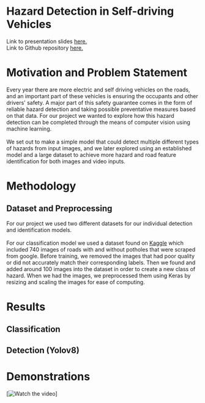 # Hazard Detection in Self-driving Vehicles
Link to presentation slides [here.](https://github.com/mattwyz/CS-766-Project/blob/main/Presentation_Slides.pdf)\
Link to Github repository [here.](https://github.com/mattwyz/CS-766-Project)

# Motivation and Problem Statement
Every year there are more electric and self driving vehicles on the roads, and an important part of these vehicles is ensuring the occupants and other drivers' safety.
A major part of this safety guarantee comes in the form of reliable hazard detection and taking possible preventative measures based on that data.
For our project we wanted to explore how this hazard detection can be completed through the means of computer vision using machine learning.\
\
We set out to make a simple model that could detect multiple different types of hazards from input images, and we later explored using an established model and a 
large dataset to achieve more hazard and road feature identification for both images and video inputs.
# Methodology
## Dataset and Preprocessing
For our project we used two different datasets for our individual detection and identification models.\
\
For our classification model we used a dataset found on [Kaggle](https://www.kaggle.com/datasets/virenbr11/pothole-and-plain-rode-images/data) which included 740
images of roads with and without potholes that were scraped from google. Before training, we removed the images that had poor quality or did not accurately match their corresponding labels.
Then we found and added around 100 images into the dataset in order to create a new class of hazard. When we had the images, we preprocessed them using Keras by resizing and scaling the images for ease of computing.

# Results
## Classification 

## Detection (Yolov8)


# Demonstrations

[![Watch the video]([https://img.youtube.com/vi/VIDEO_ID/maxresdefault.jpg](https://drive.google.com/file/d/1IW957dk0qJjIovECwUIXdjqxlTxDkt-K/view?usp=drive_link))]
